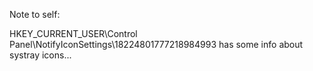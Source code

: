 Note to self:

HKEY_CURRENT_USER\Control Panel\NotifyIconSettings\18224801777218984993
has some info about systray icons...